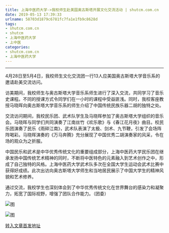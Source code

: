 ```yaml
---
title: 上海中医药大学->我校师生赴美国奥古斯塔开展文化交流活动 | shutcm.com.cn
date: 2019-05-13 17:39:33
urlname: 58703d1879c6781fc7fa1e1fb9c8628d
tags: 
- shutcm.com.cn
- shutcm
- 上海中医药大学
- 上中医
categories:
- shutcm.com.cn
- 上海中医药大学
---
```



****

4月28日至5月4日，我校师生文化交流团一行13人应美国奥古斯塔大学音乐系的邀请赴美交流访问。

访美期间，我校师生与奥古斯塔大学音乐系师生进行了深入交流，共同学习了音乐史课程。不同的授课方式令同学们在一小时的课程中受益匪浅。同时，我校客座教授马晓晖向奥古斯塔大学音乐系的师生介绍了中国传统民族乐器二胡的独特之处。

交流访问期间，我校民乐团、武术队学生及马晓晖参加了奥古斯塔大学组织的音乐会。马晓晖与同学们共同演奏了江南丝竹《欢乐歌》与《春江花月夜》曲目。校民乐团演奏了民乐《雨碎江南》，武术队表演了太极、剑术、九节鞭，引发了会场阵阵喝彩。马晓晖演奏的《万马奔腾》充分展现了中国优秀二胡演奏家的风采，令在场的观众为之折服。 

中国民乐和武术是中华优秀传统文化的重要组成部分，上海中医药大学民乐团在继承发扬中国传统艺术精神的同时，不断将中医特色的元素融入到艺术创作之中，形成了自己独特的风格。上海中医药大学武术队多次在全国大学生运动会武术比赛中获得好成绩。此次出访向奥古斯塔大学师生和当地居民展示了中国大学生的精神风貌和艺术修养。

通过交流，我校学生也深刻体会到了中华优秀传统文化在世界舞台的感染力和凝聚力，拓宽了国际视野，增强了团队合作能力。（团委）



![图](https://www.shutcm.edu.cn/_upload/article/images/23/9d/6f894a9e49129626c13957347bd8/8a5ba4dd-ca8e-4667-903b-0236266d4a59.png)

![图](https://www.shutcm.edu.cn/_upload/article/images/23/9d/6f894a9e49129626c13957347bd8/2e505e78-78ba-4ed9-998a-6f4701b8379e.png)

[转入文章首发地址](https://www.shutcm.edu.cn/2019/0513/c221a104252/page.htm)
